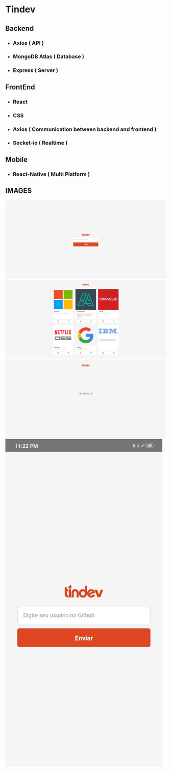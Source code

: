 # Tindev

## Backend
- ### Axios ( API )
- ### MongoDB Atlas ( Database )
- ### Express ( Server )

## FrontEnd
- ### React
- ### CSS
- ### Axios ( Communication between backend and frontend )
- ### Socket-io ( Realtime )
  
## Mobile
- ### React-Native ( Multi Platform )




## IMAGES

![](./login_desktop.png)
![](./devstomatch_desktop.png)
![](./nodevs_desktop.png)
![](./Login_mobile.png)